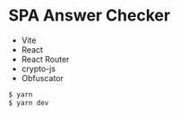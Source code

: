 # SPA Answer Checker

- Vite
- React
- React Router
- crypto-js
- Obfuscator

```sh
$ yarn 
$ yarn dev
```
